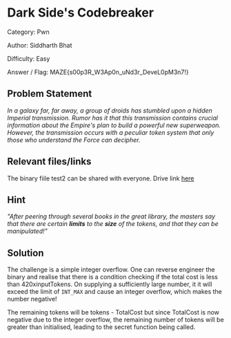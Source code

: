 # **Dark Side's Codebreaker**

Category: Pwn

Author: Siddharth Bhat

Difficulty: Easy

Answer / Flag: MAZE{s00p3R_W3Ap0n_uNd3r_DeveL0pM3n7!}

## Problem Statement

*In a galaxy far, far away, a group of droids has stumbled upon a hidden Imperial transmission. Rumor has it that this transmission contains crucial information about the Empire's plan to build a powerful new superweapon. However, the transmission occurs with a peculiar token system that only those who understand the Force can decipher.*

## Relevant files/links

The binary fiile test2 can be shared with everyone. Drive link [here](https://drive.google.com/drive/folders/1D02yfikU4qbNDMSrU8bCvpTWlaqYrQ4Z?usp=sharing)


## Hint
*"After peering through several books in the great library, the masters say that there are certain **limits** to the **size** of the tokens, and that they can be manipulated!"*


## Solution

The challenge is a simple integer overflow. One can reverse engineer the binary and realise that there is a condition checking if the total cost is less than 420xinputTokens. On supplying a sufficiently large number, it it will exceed the limit of `INT_MAX` and cause an integer overflow, which makes the number negative!

The remaining tokens will be tokens - TotalCost but since TotalCost is now negative due to the integer overflow, the remaining number of tokens will be greater than initialised, leading to the secret function being called.
